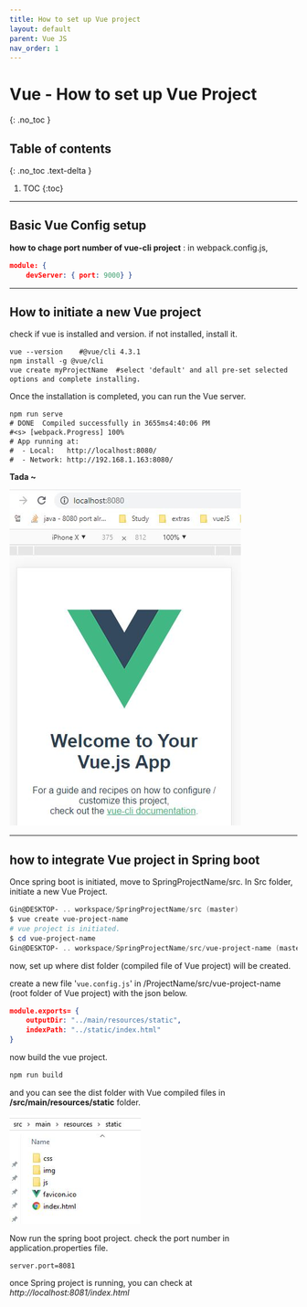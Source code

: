 ```yaml
---
title: How to set up Vue project
layout: default
parent: Vue JS
nav_order: 1
---
```


# Vue - How to set up Vue Project 
{: .no_toc }

## Table of contents
{: .no_toc .text-delta }

1. TOC
{:toc}


---
## Basic Vue Config setup
**how to chage port number of vue-cli project** : in webpack.config.js,

```json
module: {
	devServer: { port: 9000} }
```
	
---
## How to initiate a new Vue project
check if vue is installed and version. if not installed, install it.
```shell
vue --version    #@vue/cli 4.3.1  
npm install -g @vue/cli
vue create myProjectName  #select 'default' and all pre-set selected options and complete installing.
```
Once the installation is completed, you can run the Vue server.
```shell
npm run serve
# DONE  Compiled successfully in 3655ms4:40:06 PM
#<s> [webpack.Progress] 100%
# App running at:
#  - Local:   http://localhost:8080/
#  - Network: http://192.168.1.163:8080/
```
**Tada ~** 

![](/assets/images/vue_001.JPG)


---
## how to integrate Vue project in Spring boot
Once spring boot is initiated,  move to SpringProjectName/src.  In Src folder, initiate a new Vue Project.

```powershell
Gin@DESKTOP- .. workspace/SpringProjectName/src (master)
$ vue create vue-project-name 
# vue project is initiated.
$ cd vue-project-name
Gin@DESKTOP- .. workspace/SpringProjectName/src/vue-project-name (master)
```

now, set up where dist folder (compiled file of Vue project) will be created.

create a new file '`vue.config.js`' in /ProjectName/src/vue-project-name (root folder of Vue project)  with the json below.

```json
module.exports= {
	outputDir: "../main/resources/static",
	indexPath: "../static/index.html"
}
```

now build the vue project.
```powershell
npm run build
```

and you can see the dist folder with Vue compiled files in **/src/main/resources/static** folder.

![](/assets/images/vue_002.JPG)

Now run the spring boot project. check the port number in application.properties file.
```properties
server.port=8081
```

once Spring project is running, you can check at  _http://localhost:8081/index.html_
